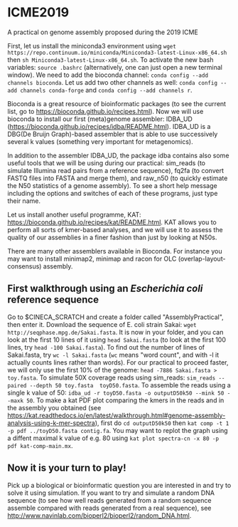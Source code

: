 # ICME2019
A practical on genome assembly proposed during the 2019 ICME

First, let us install the miniconda3 environment using `wget https://repo.continuum.io/miniconda/Miniconda3-latest-Linux-x86_64.sh` then `sh Miniconda3-latest-Linux-x86_64.sh`.
To activate the new bash variables: `source .bashrc` (alternatively, one can just open a new terminal window).
We need to add the bioconda channel: `conda config --add channels bioconda`. Let us add two other channels as well: `conda config --add channels conda-forge` and `conda config --add channels r`.

Bioconda is a great resource of bioinformatic packages (to see the current list, go to https://bioconda.github.io/recipes.html).
Now we will use bioconda to install our first (meta)genome assembler: IDBA_UD (https://bioconda.github.io/recipes/idba/README.html). IDBA_UD is a DBG(De Bruijn Graph)-based assembler that is able to use successively several k values (something very important for metagenomics).

In addition to the assembler IDBA_UD, the package idba contains also some useful tools that we will be using during our practical: sim_reads (to simulate Illumina read pairs from a reference sequence), fq2fa (to convert FASTQ files into FASTA and merge them), and raw_n50 (to quickly estimate the N50 statistics of a genome assembly). To see a short help message including the options and switches of each of these programs, just type their name.

Let us install another useful programme, KAT: https://bioconda.github.io/recipes/kat/README.html. KAT allows you to perform all sorts of kmer-based analyses, and we will use it to assess the quality of our assemblies in a finer fashion than just by looking at N50s.

There are many other assemblers available in Bioconda. For instance you may want to install minimap2, minimap and racon for OLC (overlap-layout-consensus) assembly.

## First walkthrough using an _Escherichia coli_ reference sequence
Go to $CINECA_SCRATCH and create a folder called "AssemblyPractical", then enter it.
Download the sequence of E. coli strain Sakai: `wget http://seqphase.mpg.de/Sakai.fasta`. It is now in your folder, and you can look at the first 10 lines of it using `head Sakai.fasta` (to look at the first 100 lines, try `head -100 Sakai.fasta`). To find out the number of lines of Sakai.fasta, try `wc -l Sakai.fasta` (`wc` means "word count", and with -l it actually counts lines rather than words). For our practical to proceed faster, we will only use the first 10% of the genome: `head -7886 Sakai.fasta > toy.fasta`.
To simulate 50X coverage reads using sim_reads: `sim_reads --paired --depth 50 toy.fasta  toyD50.fasta`.
To assemble the reads using a single k value of 50: `idba_ud -r toyD50.fasta -o outputD50k50 --mink 50 --maxk 50`.
To make a kat PDF plot comparing the kmers in the reads and in the assembly you obtained (see https://kat.readthedocs.io/en/latest/walkthrough.html#genome-assembly-analysis-using-k-mer-spectra), first do `cd outputD50k50` then `kat comp -t 1 -p pdf ../toyD50.fasta contig.fa`.
You may want to replot the graph using a diffent maximal k value of e.g. 80 using `kat plot spectra-cn -x 80 -p pdf kat-comp-main.mx`.

## Now it is your turn to play!
Pick up a biological or bioinformatic question you are interested in and try to solve it using simulation.
If you want to try and simulate a random DNA sequence (to see how well reads generated from a random sequence assemble compared with reads generated from a real sequence), see http://www.navinlab.com/bioperl2/bioperl2/random_DNA.html.





